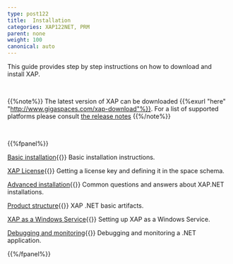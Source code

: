 ```yaml
---
type: post122
title:  Installation
categories: XAP122NET, PRM
parent: none
weight: 100
canonical: auto
---
```





This guide provides step by step instructions on how to download and install XAP.


<br>

{{%note%}}
The latest version of XAP can be downloaded {{%exurl "here" "http://www.gigaspaces.com/xap-download"%}}.
For a list of supported platforms please consult [the release notes](/release_notes)
{{%/note%}}

<br>

{{%fpanel%}}

[Basic installation](./installation.html){{<wbr>}}
Basic installation instructions.

[XAP License](../started/license-key.html){{<wbr>}}
Getting a license key and defining it in the space schema.

[Advanced installation](./advanced-installation-scenarios.html){{<wbr>}}
Common questions and answers about XAP.NET installations.

[Product structure](./product-structure.html){{<wbr>}}
XAP .NET basic artifacts.

[XAP as a Windows Service](./gigaspaces-services-manager.html){{<wbr>}}
Setting up XAP as a Windows Service.

[Debugging and monitoring](./debugging-a-xapnet-application.html){{<wbr>}}
Debugging and monitoring a .NET application.


{{%/fpanel%}}

